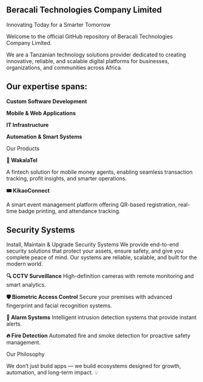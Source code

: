 ## Beracali Technologies Company Limited
Innovating Today for a Smarter Tomorrow

Welcome to the official GitHub repository of Beracali Technologies Company Limited.

We are a Tanzanian technology solutions provider dedicated to creating innovative, reliable, and scalable digital platforms for businesses, organizations, and communities across Africa.

## Our expertise spans:

**Custom Software Development**

**Mobile & Web Applications**

**IT Infrastructure**

**Automation & Smart Systems**

Our Products

**💸 WakalaTel**

A fintech solution for mobile money agents, enabling seamless transaction tracking, profit insights, and smarter operations.

**🎟️ KikaoConnect**

A smart event management platform offering QR-based registration, real-time badge printing, and attendance tracking.

## Security Systems

Install, Maintain & Upgrade Security Systems
We provide end-to-end security solutions that protect your assets, ensure safety, and give you complete peace of mind.
Our systems are reliable, scalable, and built for the modern world.

**🔍 CCTV Surveillance**
High-definition cameras with remote monitoring and smart analytics.

**🛡️ Biometric Access Control**
Secure your premises with advanced fingerprint and facial recognition systems.

**🚨 Alarm Systems**
Intelligent intrusion detection systems that provide instant alerts.

**🔥 Fire Detection**
Automated fire and smoke detection for proactive safety management.

Our Philosophy

We don’t just build apps — we build ecosystems designed for growth, automation, and long-term impact. 💡
